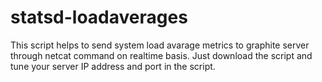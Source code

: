 statsd-loadaverages
===================
This script helps to send system load avarage metrics to graphite server through netcat command on realtime basis.
Just download the script and tune your server IP address and port in the script.


